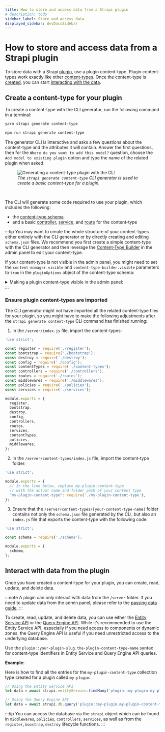```yaml
---
title: How to store and access data from a Strapi plugin
# description: todo
sidebar_label: Store and access data
displayed_sidebar: devDocsSidebar
---
```


# How to store and access data from a Strapi plugin

To store data with a Strapi [plugin](/dev-docs/plugins/developing-plugins), use a plugin content-type. Plugin content-types work exactly like other [content-types](/dev-docs/backend-customization/models). Once the content-type is [created](#create-a-content-type-for-your-plugin), you can start [interacting with the data](#interact-with-data-from-the-plugin).

## Create a content-type for your plugin

To create a content-type with the CLI generator, run the following command in a terminal:

<Tabs groupId="yarn-npm">
<Tab value="yarn" label="Yarn">

```bash
yarn strapi generate content-type
```

</Tab>

<Tab value="npm" label="NPM">

```bash
npm run strapi generate content-type
```

</Tab>
</Tabs>

The generator CLI is interactive and asks a few questions about the content-type and the attributes it will contain. Answer the first questions, then for the `Where do you want to add this model?` question, choose the `Add model to existing plugin` option and type the name of the related plugin when asked.

<figure style={{width: '100%', margin: '0' }}>
  <img src="/img/assets/development/generate-plugin-content-type.png" alt="Generating a content-type plugin with the CLI" />
  <em><figcaption style={{fontSize: '12px'}}>The <code>strapi generate content-type</code> CLI generator is used to create a basic content-type for a plugin.</figcaption></em>
</figure>

<br />

The CLI will generate some code required to use your plugin, which includes the following:

- the [content-type schema](/dev-docs/backend-customization/models#model-schema)
- and a basic [controller](/dev-docs/backend-customization/controllers), [service](/dev-docs/backend-customization/services), and [route](/dev-docs/backend-customization/routes) for the content-type

:::tip
You may want to create the whole structure of your content-types either entirely with the CLI generator or by directly creating and editing `schema.json` files. We recommend you first create a simple content-type with the CLI generator and then leverage the [Content-Type Builder](/user-docs/content-type-builder) in the admin panel to edit your content-type.

If your content-type is not visible in the admin panel, you might need to set the `content-manager.visible` and `content-type-builder.visible` parameters to `true` in the `pluginOptions` object of the content-type schema:

<details>
<summary>Making a plugin content-type visible in the admin panel:</summary>

The following highlighted lines in an example `schema.json` file show how to make a plugin content-type visible to the Content-Type Builder and Content-Manager:

```json title="/server/content-types/my-plugin-content-type/schema.json" {13-20} showLineNumbers
{
  "kind": "collectionType",
  "collectionName": "my_plugin_content_types",
  "info": {
    "singularName": "my-plugin-content-type",
    "pluralName": "my-plugin-content-types",
    "displayName": "My Plugin Content-Type"
  },
  "options": {
    "draftAndPublish": false,
    "comment": ""
  },
  "pluginOptions": {
    "content-manager": {
      "visible": true
    },
    "content-type-builder": {
      "visible": true
    }
  },
  "attributes": {
    "name": {
      "type": "string"
    }
  }
}

```

</details>
:::

### Ensure plugin content-types are imported

The CLI generator might not have imported all the related content-type files for your plugin, so you might have to make the following adjustments after the `strapi generate content-type` CLI command has finished running:

1. In the `/server/index.js` file, import the content-types:

  ```js {7,22} showLineNumbers title="/server/index.js"
  'use strict';

  const register = require('./register');
  const bootstrap = require('./bootstrap');
  const destroy = require('./destroy');
  const config = require('./config');
  const contentTypes = require('./content-types');
  const controllers = require('./controllers');
  const routes = require('./routes');
  const middlewares = require('./middlewares');
  const policies = require('./policies');
  const services = require('./services');

  module.exports = {
    register,
    bootstrap,
    destroy,
    config,
    controllers,
    routes,
    services,
    contentTypes,
    policies,
    middlewares,
  };

  ```

2. In the `/server/content-types/index.js` file, import the content-type folder:

  ```js title="/server/content-types/index.js"
  'use strict';

  module.exports = {
    // In the line below, replace my-plugin-content-type
    // with the actual name and folder path of your content type
    "my-plugin-content-type": require('./my-plugin-content-type'),
  };
  ```

3. Ensure that the `/server/content-types/[your-content-type-name]` folder contains not only the `schema.json` file generated by the CLI, but also an `index.js` file that exports the content-type with the following code:

  ```js title="/server/content-types/my-plugin-content-type/index.js
  'use strict';

  const schema = require('./schema');

  module.exports = {
    schema,
  };
  ```

## Interact with data from the plugin

Once you have created a content-type for your plugin, you can create, read, update, and delete data.

:::note
A plugin can only interact with data from the `/server` folder. If you need to update data from the admin panel, please refer to the [passing data guide](/dev-docs/plugins/guides/pass-data-from-server-to-admin).
:::

To create, read, update, and delete data, you can use either the [Entity Service API](/dev-docs/api/entity-service) or the [Query Engine API](/dev-docs/api/query-engine). While it's recommended to use the Entity Service API, especially if you need access to components or dynamic zones, the Query Engine API is useful if you need unrestricted access to the underlying database.

Use the `plugin::your-plugin-slug.the-plugin-content-type-name` syntax for content-type identifiers in Entity Service and Query Engine API queries.

**Example:**

Here is how to find all the entries for the `my-plugin-content-type` collection type created for a plugin called `my-plugin`:

```js
// Using the Entity Service API
let data = await strapi.entityService.findMany('plugin::my-plugin.my-plugin-content-type');

// Using the Query Engine API
let data = await strapi.db.query('plugin::my-plugin.my-plugin-content-type').findMany();
````

:::tip
You can access the database via the `strapi` object which can be found in `middlewares`, `policies`, `controllers`, `services`, as well as from the `register`, `boostrap`, `destroy` lifecycle functions.
:::
